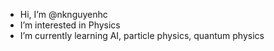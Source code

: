 - Hi, I’m @nknguyenhc
- I’m interested in Physics
- I’m currently learning AI, particle physics, quantum physics

<!---
nknguyenhc/nknguyenhc is a ✨ special ✨ repository because its `README.md` (this file) appears on your GitHub profile.
You can click the Preview link to take a look at your changes.
--->
